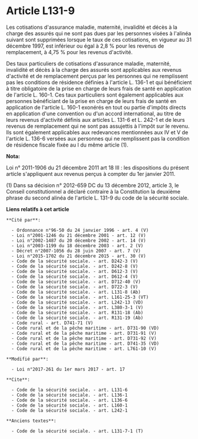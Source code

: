 # Article L131-9

Les cotisations d'assurance maladie, maternité, invalidité et décès à la charge des assurés qui ne sont pas dues par les
personnes visées à l'alinéa suivant sont supprimées lorsque le taux de ces cotisations, en vigueur au 31 décembre 1997, est
inférieur ou égal à 2,8 % pour les revenus de remplacement, à 4,75 % pour les revenus d'activité. 

Des taux particuliers de cotisations d'assurance maladie, maternité, invalidité et décès à la charge des assurés sont
applicables aux revenus d'activité et de remplacement perçus par les personnes qui ne remplissent pas les conditions de
résidence définies à l'article L. 136-1 et qui bénéficient à titre obligatoire de la prise en charge de leurs frais de santé
en application de l'article L. 160-1. Ces taux particuliers sont également applicables aux personnes bénéficiant de la prise
en charge de leurs frais de santé en application de l'article L. 160-1 exonérés en tout ou partie d'impôts directs en
application d'une convention ou d'un accord international, au titre de leurs revenus d'activité définis aux articles L. 131-6
et L. 242-1 et de leurs revenus de remplacement qui ne sont pas assujettis à l'impôt sur le revenu. Ils sont également
applicables aux redevances mentionnées aux IV et V  de l'article L. 136-6 versées aux personnes qui ne remplissent pas la
condition de résidence fiscale fixée au I du même article (1).

**Nota:**

Loi n° 2011-1906 du 21 décembre 2011 art 18 III : les dispositions du présent article s'appliquent aux revenus perçus à
compter du 1er janvier 2011. 

(1) Dans sa décision n° 2012-659 DC du 13 décembre 2012, article 3, le Conseil constitutionnel a déclaré contraire à la
Constitution la deuxième phrase du second alinéa de l'article L. 131-9 du code de la sécurité sociale.

**Liens relatifs à cet article**

	**Cité par**:

	  - Ordonnance n°96-50 du 24 janvier 1996 - art. 4 (V)
	  - Loi n°2001-1246 du 21 décembre 2001 - art. 12 (V)
	  - Loi n°2002-1487 du 20 décembre 2002 - art. 14 (V)
	  - Loi n°2003-1199 du 18 décembre 2003 - art. 2 (V)
	  - Décret n°2007-1056 du 28 juin 2007 - art. 7 (V)
	  - Loi n°2015-1702 du 21 décembre 2015 - art. 30 (V)
	  - Code de la sécurité sociale. - art. D242-3 (V)
	  - Code de la sécurité sociale. - art. D242-8 (V)
	  - Code de la sécurité sociale. - art. D612-3 (V)
	  - Code de la sécurité sociale. - art. D612-4 (V)
	  - Code de la sécurité sociale. - art. D712-40 (V)
	  - Code de la sécurité sociale. - art. D722-3 (V)
	  - Code de la sécurité sociale. - art. L131-8 (Ab)
	  - Code de la sécurité sociale. - art. L161-25-3 (VT)
	  - Code de la sécurité sociale. - art. L242-13 (VD)
	  - Code de la sécurité sociale. - art. L380-3-1 (V)
	  - Code de la sécurité sociale. - art. R131-18 (Ab)
	  - Code de la sécurité sociale. - art. R131-19 (Ab)
	  - Code rural - art. D741-71 (V)
	  - Code rural et de la pêche maritime - art. D731-90 (VD)
	  - Code rural et de la pêche maritime - art. D731-91 (V)
	  - Code rural et de la pêche maritime - art. D731-92 (V)
	  - Code rural et de la pêche maritime - art. D741-35 (VD)
	  - Code rural et de la pêche maritime - art. L761-10 (V)

	**Modifié par**:

	  - Loi n°2017-261 du 1er mars 2017 - art. 17

	**Cite**:

	  - Code de la sécurité sociale. - art. L131-6
	  - Code de la sécurité sociale. - art. L136-1
	  - Code de la sécurité sociale. - art. L136-6
	  - Code de la sécurité sociale. - art. L160-1
	  - Code de la sécurité sociale. - art. L242-1

	**Anciens textes**:

	  - Code de la sécurité sociale. - art. L131-7-1 (T)
